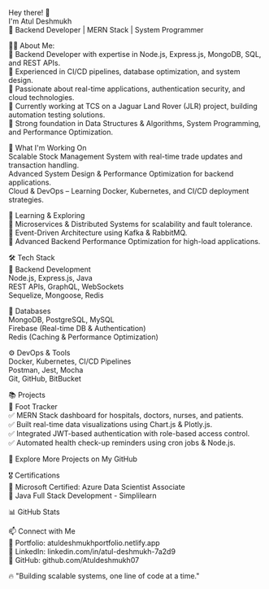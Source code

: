 Hey there! 👋    
I'm Atul Deshmukh   
🚀 Backend Developer | MERN Stack | System Programmer  

👨‍💻 About Me:  
🔹 Backend Developer with expertise in Node.js, Express.js, MongoDB, SQL, and REST APIs.  
🔹 Experienced in CI/CD pipelines, database optimization, and system design.  
🔹 Passionate about real-time applications, authentication security, and cloud technologies.  
🔹 Currently working at TCS on a Jaguar Land Rover (JLR) project, building automation testing solutions.      
🔹 Strong foundation in Data Structures & Algorithms, System Programming, and Performance Optimization.   

🚀 What I'm Working On  
Scalable Stock Management System with real-time trade updates and transaction handling.  
Advanced System Design & Performance Optimization for backend applications.  
Cloud & DevOps – Learning Docker, Kubernetes, and CI/CD deployment strategies.  

📖 Learning & Exploring  
📌 Microservices & Distributed Systems for scalability and fault tolerance.   
📌 Event-Driven Architecture using Kafka & RabbitMQ.   
📌 Advanced Backend Performance Optimization for high-load applications.  

🛠 Tech Stack  
🚀 Backend Development   
Node.js, Express.js, Java  
REST APIs, GraphQL, WebSockets  
Sequelize, Mongoose, Redis  

📂 Databases  
MongoDB, PostgreSQL, MySQL  
Firebase (Real-time DB & Authentication)  
Redis (Caching & Performance Optimization)  

⚙️ DevOps & Tools  
Docker, Kubernetes, CI/CD Pipelines  
Postman, Jest, Mocha  
Git, GitHub, BitBucket  

📚 Projects  
🔹 Foot Tracker  
✅ MERN Stack dashboard for hospitals, doctors, nurses, and patients.  
✅ Built real-time data visualizations using Chart.js & Plotly.js.  
✅ Integrated JWT-based authentication with role-based access control.   
✅ Automated health check-up reminders using cron jobs & Node.js.    

🔗 Explore More Projects on My GitHub  

🎖 Certifications  
🏅 Microsoft Certified: Azure Data Scientist Associate  
🏅 Java Full Stack Development - Simplilearn  

📊 GitHub Stats  

📫 Connect with Me  
🔗 Portfolio: atuldeshmukhportfolio.netlify.app  
🔗 LinkedIn: linkedin.com/in/atul-deshmukh-7a2d9   
🔗 GitHub: github.com/Atuldeshmukh07   

🔥 "Building scalable systems, one line of code at a time."  
